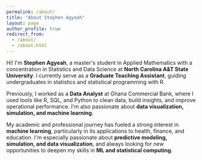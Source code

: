 ```yaml
---
permalink: /about/
title: "About Stephen Agyeah"
layout: page
author_profile: true
redirect_from: 
  - /about/
  - /about.html
---
```


Hi! I'm **Stephen Agyeah**, a master's student in Applied Mathematics with a concentration in Statistics and Data Science at **North Carolina A&T State University**. I currently serve as a **Graduate Teaching Assistant**, guiding undergraduates in statistics and statistical programming with R.

Previously, I worked as a **Data Analyst** at Ghana Commercial Bank, where I used tools like R, SQL, and Python to clean data, build insights, and improve operational performance. I'm also passionate about **data visualization, simulation, and machine learning**.

My academic and professional journey has fueled a strong interest in **machine learning**, particularly in its applications to health, finance, and education. I'm especially passionate about **predictive modeling, simulation, and data visualization**, and always looking for new opportunities to deepen my skills in **ML and statistical computing**.
